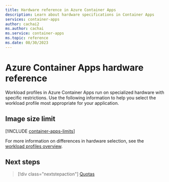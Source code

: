 ```yaml
---
title: Hardware reference in Azure Container Apps
description: Learn about hardware specifications in Container Apps
services: container-apps
author: cachai2
ms.author: cachai
ms.service: container-apps
ms.topic: reference
ms.date: 08/30/2023
---
```


# Azure Container Apps hardware reference

Workload profiles in Azure Container Apps run on specialized hardware with specific restrictions. Use the following information to help you select the workload profile most appropriate for your application.

## Image size limit

[!INCLUDE [container-apps-limits](~/reusable-content/ce-skilling/azure/includes/container-apps/container-apps-limits.md)]

For more information on differences in hardware selection, see the [workload profiles overview](workload-profiles-overview.md).

## Next steps

> [!div class="nextstepaction"]
> [Quotas](quotas.md)
